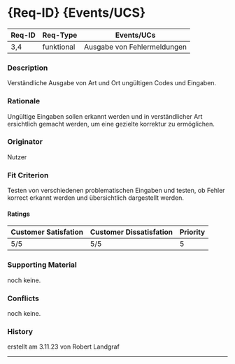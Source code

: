 # {Req-ID} {Events/UCS}

| Req-ID | Req-Type | Events/UCs                |
|--------|----------|---------------------------|
| 3,4    |funktional|Ausgabe von Fehlermeldungen|

### Description
Verständliche Ausgabe von Art und Ort ungültigen Codes und Eingaben.

### Rationale
Ungültige Eingaben sollen erkannt werden und in verständlicher
Art ersichtlich gemacht werden, um eine gezielte korrektur zu ermöglichen.

### Originator
Nutzer

### Fit Criterion
Testen von verschiedenen problematischen Eingaben und testen,
ob Fehler korrect erkannt werden und übersichtlich dargestellt werden.

#### Ratings
| Customer Satisfation | Customer Dissatisfation | Priority |
|----------------------|-------------------------|----------|
| 5/5                  | 5/5                     | 5        |

### Supporting Material
noch keine.

### Conflicts
noch keine.

### History
erstellt am 3.11.23 von Robert Landgraf

---
